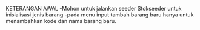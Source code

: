 KETERANGAN AWAL
-Mohon untuk jalankan seeder Stokseeder untuk inisialisasi jenis barang
-pada menu input tambah barang baru hanya untuk menambahkan kode dan nama barang baru.
